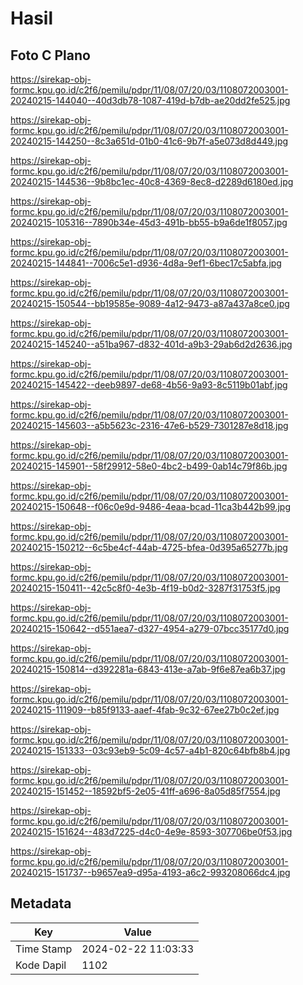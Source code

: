 # Hasil

## Foto C Plano

https://sirekap-obj-formc.kpu.go.id/c2f6/pemilu/pdpr/11/08/07/20/03/1108072003001-20240215-144040--40d3db78-1087-419d-b7db-ae20dd2fe525.jpg

https://sirekap-obj-formc.kpu.go.id/c2f6/pemilu/pdpr/11/08/07/20/03/1108072003001-20240215-144250--8c3a651d-01b0-41c6-9b7f-a5e073d8d449.jpg

https://sirekap-obj-formc.kpu.go.id/c2f6/pemilu/pdpr/11/08/07/20/03/1108072003001-20240215-144536--9b8bc1ec-40c8-4369-8ec8-d2289d6180ed.jpg

https://sirekap-obj-formc.kpu.go.id/c2f6/pemilu/pdpr/11/08/07/20/03/1108072003001-20240215-105316--7890b34e-45d3-491b-bb55-b9a6de1f8057.jpg

https://sirekap-obj-formc.kpu.go.id/c2f6/pemilu/pdpr/11/08/07/20/03/1108072003001-20240215-144841--7006c5e1-d936-4d8a-9ef1-6bec17c5abfa.jpg

https://sirekap-obj-formc.kpu.go.id/c2f6/pemilu/pdpr/11/08/07/20/03/1108072003001-20240215-150544--bb19585e-9089-4a12-9473-a87a437a8ce0.jpg

https://sirekap-obj-formc.kpu.go.id/c2f6/pemilu/pdpr/11/08/07/20/03/1108072003001-20240215-145240--a51ba967-d832-401d-a9b3-29ab6d2d2636.jpg

https://sirekap-obj-formc.kpu.go.id/c2f6/pemilu/pdpr/11/08/07/20/03/1108072003001-20240215-145422--deeb9897-de68-4b56-9a93-8c5119b01abf.jpg

https://sirekap-obj-formc.kpu.go.id/c2f6/pemilu/pdpr/11/08/07/20/03/1108072003001-20240215-145603--a5b5623c-2316-47e6-b529-7301287e8d18.jpg

https://sirekap-obj-formc.kpu.go.id/c2f6/pemilu/pdpr/11/08/07/20/03/1108072003001-20240215-145901--58f29912-58e0-4bc2-b499-0ab14c79f86b.jpg

https://sirekap-obj-formc.kpu.go.id/c2f6/pemilu/pdpr/11/08/07/20/03/1108072003001-20240215-150648--f06c0e9d-9486-4eaa-bcad-11ca3b442b99.jpg

https://sirekap-obj-formc.kpu.go.id/c2f6/pemilu/pdpr/11/08/07/20/03/1108072003001-20240215-150212--6c5be4cf-44ab-4725-bfea-0d395a65277b.jpg

https://sirekap-obj-formc.kpu.go.id/c2f6/pemilu/pdpr/11/08/07/20/03/1108072003001-20240215-150411--42c5c8f0-4e3b-4f19-b0d2-3287f31753f5.jpg

https://sirekap-obj-formc.kpu.go.id/c2f6/pemilu/pdpr/11/08/07/20/03/1108072003001-20240215-150642--d551aea7-d327-4954-a279-07bcc35177d0.jpg

https://sirekap-obj-formc.kpu.go.id/c2f6/pemilu/pdpr/11/08/07/20/03/1108072003001-20240215-150814--d392281a-6843-413e-a7ab-9f6e87ea6b37.jpg

https://sirekap-obj-formc.kpu.go.id/c2f6/pemilu/pdpr/11/08/07/20/03/1108072003001-20240215-111909--b85f9133-aaef-4fab-9c32-67ee27b0c2ef.jpg

https://sirekap-obj-formc.kpu.go.id/c2f6/pemilu/pdpr/11/08/07/20/03/1108072003001-20240215-151333--03c93eb9-5c09-4c57-a4b1-820c64bfb8b4.jpg

https://sirekap-obj-formc.kpu.go.id/c2f6/pemilu/pdpr/11/08/07/20/03/1108072003001-20240215-151452--18592bf5-2e05-41ff-a696-8a05d85f7554.jpg

https://sirekap-obj-formc.kpu.go.id/c2f6/pemilu/pdpr/11/08/07/20/03/1108072003001-20240215-151624--483d7225-d4c0-4e9e-8593-307706be0f53.jpg

https://sirekap-obj-formc.kpu.go.id/c2f6/pemilu/pdpr/11/08/07/20/03/1108072003001-20240215-151737--b9657ea9-d95a-4193-a6c2-993208066dc4.jpg


## Metadata

| Key        | Value               |
| ---------- | ------------------- |
| Time Stamp | 2024-02-22 11:03:33 |
| Kode Dapil | 1102                |



